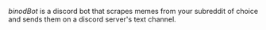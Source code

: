 *binodBot* is a discord bot that scrapes memes from your subreddit of choice and sends them on a discord server's text channel.
